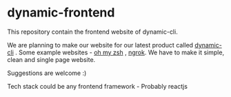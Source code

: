 # dynamic-frontend
This repository contain the frontend website of dynamic-cli.


We are planning to make our website for our latest product called [dynamic-cli](https://github.com/IndianOpenSourceFoundation/dynamic-cli) . Some example websites - [oh my zsh](https://ohmyz.sh/) , [ngrok](https://ngrok.com/). We have to make it simple, clean and single page website.

Suggestions are welcome :)

Tech stack could be any frontend framework - Probably reactjs

